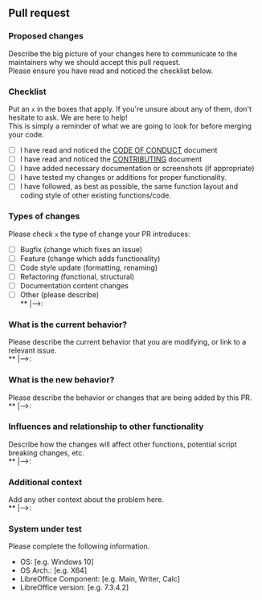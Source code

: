 ## Pull request

### Proposed changes

Describe the big picture of your changes here to communicate to the maintainers why we should accept this pull request.<br>
Please ensure you have read and noticed the checklist below.

### Checklist

Put an `x` in the boxes that apply. If you're unsure about any of them, don't hesitate to ask. We are here to help!<br>
This is simply a reminder of what we are going to look for before merging your code.

- [ ] I have read and noticed the [CODE OF CONDUCT](https://github.com/mlipok/Au3LibreOffice/tree/main/Docs/CODE_OF_CONDUCT.md) document
- [ ] I have read and noticed the [CONTRIBUTING](https://github.com/mlipok/Au3LibreOffice/tree/main/Docs/CONTRIBUTING.md) document
- [ ] I have added necessary documentation or screenshots (if appropriate)
- [ ] I have tested my changes or additions for proper functionality.
- [ ] I have followed, as best as possible, the same function layout and coding style of other existing functions/code.

### Types of changes

Please check `x` the type of change your PR introduces:

- [ ] Bugfix (change which fixes an issue)
- [ ] Feature (change which adds functionality)
- [ ] Code style update (formatting, renaming)
- [ ] Refactoring (functional, structural)
- [ ] Documentation content changes
- [ ] Other (please describe) <br>
**	|-->:

### What is the current behavior?

Please describe the current behavior that you are modifying, or link to a relevant issue. <br>
**	|-->:

### What is the new behavior?

Please describe the behavior or changes that are being added by this PR. <br>
**	|-->:

### Influences and relationship to other functionality

Describe how the changes will affect other functions, potential script breaking changes, etc. <br>
**	|-->:

### Additional context

Add any other context about the problem here. <br>
**	|-->:

### System under test

Please complete the following information.

- OS: [e.g. Windows 10]
- OS Arch.: [e.g. X64]
- LibreOffice Component: [e.g. Main, Writer, Calc]
- LibreOffice version: [e.g. 7.3.4.2]


